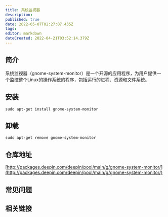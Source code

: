 ```yaml
---
title: 系统监视器
description: 
published: true
date: 2022-05-07T02:27:07.435Z
tags: 
editor: markdown
dateCreated: 2022-04-21T03:52:14.379Z
---
```


## 简介

系统监视器（gnome-system-monitor）是一个开源的应用程序，为用户提供一个监控整个Linux的操作系统的程序，包括运行的进程、资源和文件系统。

## 安装

`sudo apt-get install gnome-system-monitor`

## 卸载

`sudo apt-get remove gnome-system-monitor`

## 仓库地址

[http://packages.deepin.com/deepin/pool/main/g/gnome-system-monitor/](http://packages.deepin.com/deepin/pool/main/g/gnome-system-monitor/)


## 常见问题


## 相关链接